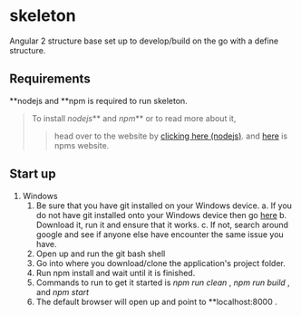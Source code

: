 # skeleton
Angular 2 structure base set up to develop/build on the go with a define structure.

## Requirements
**nodejs and **npm is required to run skeleton.

> To install _nodejs_** and _npm_** or to read more about it,
>> head over to the website by [clicking here (nodejs)](https://nodejs.org).
>> and [here](https://www.npmjs.com/) is npms website.

## Start up
1. Windows
    1. Be sure that you have git installed on your Windows device.
        a. If you do not have git installed onto your Windows device then go [here](https://git-scm.com/downloads)
        b. Download it, run it and ensure that it works.
        c. If not, search around google and see if anyone else have encounter the same issue you have.
    2. Open up and run the git bash shell
    3. Go into where you download/clone the application's project folder.
    4. Run npm install and wait until it is finished.
    5. Commands to run to get it started is _npm run clean_ , _npm run build_ , and _npm start_
    6. The default browser will open up and point to **localhost:8000 .